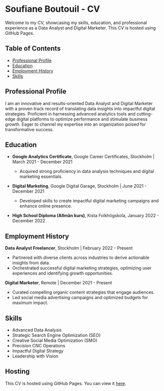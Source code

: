 # Soufiane Boutouil - CV

Welcome to my CV, showcasing my skills, education, and professional experience as a Data Analyst and Digital Marketer. This CV is hosted using GitHub Pages.

## Table of Contents

- [Professional Profile](#professional-profile)
- [Education](#education)
- [Employment History](#employment-history)
- [Skills](#skills)

## Professional Profile

I am an innovative and results-oriented Data Analyst and Digital Marketer with a proven track record of translating data insights into impactful digital strategies. Proficient in harnessing advanced analytics tools and cutting-edge digital platforms to optimize performance and stimulate business growth. Eager to channel my expertise into an organization poised for transformative success.

## Education

- **Google Analytics Certificate**, Google Career Certificates, Stockholm | March 2021 - December 2021
  - Acquired strong proficiency in data analysis techniques and digital marketing essentials.

- **Digital Marketing**, Google Digital Garage, Stockholm | June 2021 - December 2021
  - Developed skills to create impactful digital marketing campaigns and enhance online presence.

- **High School Diploma (Allmän kurs)**, Kista Folkhögskola, January 2022 - December 2022

## Employment History

**Data Analyst Freelancer**, Stockholm | February 2022 - Present
- Partnered with diverse clients across industries to derive actionable insights from data.
- Orchestrated successful digital marketing strategies, optimizing user experiences and identifying growth opportunities.

**Digital Marketer**, Remote | December 2021 - Present
- Curated compelling organic content strategies that engage audiences.
- Led social media advertising campaigns and optimized budgets for maximum impact.

## Skills

- Advanced Data Analysis
- Strategic Search Engine Optimization (SEO)
- Creative Social Media Optimization (SMO)
- Precision CNC Operations
- Impactful Digital Strategy
- Leadership with Vision

## Hosting

This CV is hosted using GitHub Pages. You can view it [here](https://yourusername.github.io/cv).
